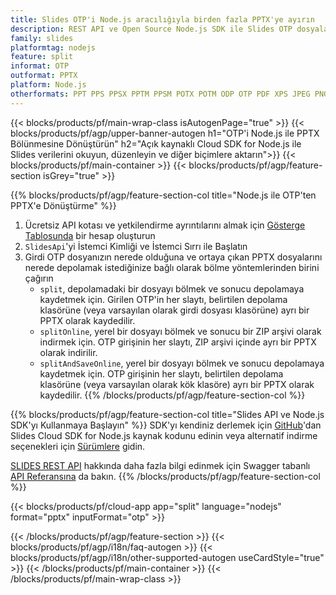 ```yaml
---
title: Slides OTP'i Node.js aracılığıyla birden fazla PPTX'ye ayırın
description: REST API ve Open Source Node.js SDK ile Slides OTP dosyalarını PPTX slaytlarına ayırın
family: slides
platformtag: nodejs
feature: split
informat: OTP
outformat: PPTX
platform: Node.js
otherformats: PPT PPS PPSX PPTM PPSM POTX POTM ODP OTP PDF XPS JPEG PNG BMP TIFF SVG HTML5 MD GIF XAML
---
```


{{< blocks/products/pf/main-wrap-class isAutogenPage="true" >}}
{{< blocks/products/pf/agp/upper-banner-autogen h1="OTP'i Node.js ile PPTX Bölünmesine Dönüştürün" h2="Açık kaynaklı Cloud SDK for Node.js ile Slides verilerini okuyun, düzenleyin ve diğer biçimlere aktarın">}}
{{< blocks/products/pf/main-container >}}
{{< blocks/products/pf/agp/feature-section isGrey="true" >}}

{{% blocks/products/pf/agp/feature-section-col title="Node.js ile OTP'ten PPTX'e Dönüştürme" %}}
1. Ücretsiz API kotası ve yetkilendirme ayrıntılarını almak için <a href="https://dashboard.aspose.cloud/">Gösterge Tablosunda</a> bir hesap oluşturun
1. ```SlidesApi```'yi İstemci Kimliği ve İstemci Sırrı ile Başlatın
1. Girdi OTP dosyanızın nerede olduğuna ve ortaya çıkan PPTX dosyalarını nerede depolamak istediğinize bağlı olarak bölme yöntemlerinden birini çağırın
    - ```split```, depolamadaki bir dosyayı bölmek ve sonucu depolamaya kaydetmek için. Girilen OTP'in her slaytı, belirtilen depolama klasörüne (veya varsayılan olarak girdi dosyası klasörüne) ayrı bir PPTX olarak kaydedilir.
    - ```splitOnline```, yerel bir dosyayı bölmek ve sonucu bir ZIP arşivi olarak indirmek için. OTP girişinin her slaytı, ZIP arşivi içinde ayrı bir PPTX olarak indirilir.
    - ```splitAndSaveOnline```, yerel bir dosyayı bölmek ve sonucu depolamaya kaydetmek için. OTP girişinin her slaytı, belirtilen depolama klasörüne (veya varsayılan olarak kök klasöre) ayrı bir PPTX olarak kaydedilir.
{{% /blocks/products/pf/agp/feature-section-col %}}

{{% blocks/products/pf/agp/feature-section-col title="Slides API ve Node.js SDK'yı Kullanmaya Başlayın" %}}
SDK'yı kendiniz derlemek için [GitHub](https://github.com/aspose-slides-cloud/aspose-slides-cloud-nodejs)'dan Slides Cloud SDK for Node.js kaynak kodunu edinin veya alternatif indirme seçenekleri için [Sürümlere](https://releases.aspose.cloud/) gidin.

[SLIDES REST API](https://products.aspose.cloud/slides/curl/) hakkında daha fazla bilgi edinmek için Swagger tabanlı [API Referansına](https://apireference.aspose.cloud/slides/) da bakın.
{{% /blocks/products/pf/agp/feature-section-col %}}

{{< blocks/products/pf/cloud-app app="split" language="nodejs" format="pptx" inputFormat="otp" >}}

{{< /blocks/products/pf/agp/feature-section >}}
{{< blocks/products/pf/agp/i18n/faq-autogen >}}
{{< blocks/products/pf/agp/i18n/other-supported-autogen useCardStyle="true" >}}
{{< /blocks/products/pf/main-container >}}
{{< /blocks/products/pf/main-wrap-class >}}